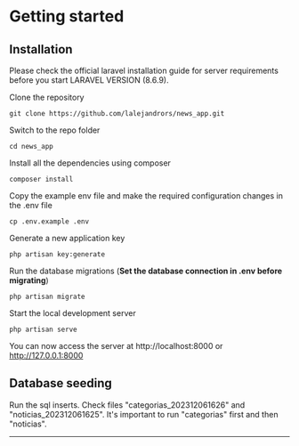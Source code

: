 # Getting started

## Installation

Please check the official laravel installation guide for server requirements before you start LARAVEL VERSION (8.6.9).

Clone the repository

    git clone https://github.com/lalejandrors/news_app.git

Switch to the repo folder

    cd news_app

Install all the dependencies using composer

    composer install

Copy the example env file and make the required configuration changes in the .env file

    cp .env.example .env

Generate a new application key

    php artisan key:generate

Run the database migrations (**Set the database connection in .env before migrating**)

    php artisan migrate

Start the local development server

    php artisan serve

You can now access the server at http://localhost:8000 or http://127.0.0.1:8000

## Database seeding

Run the sql inserts. Check files "categorias_202312061626" and "noticias_202312061625". It's important to run "categorias" first and then "noticias".

----------